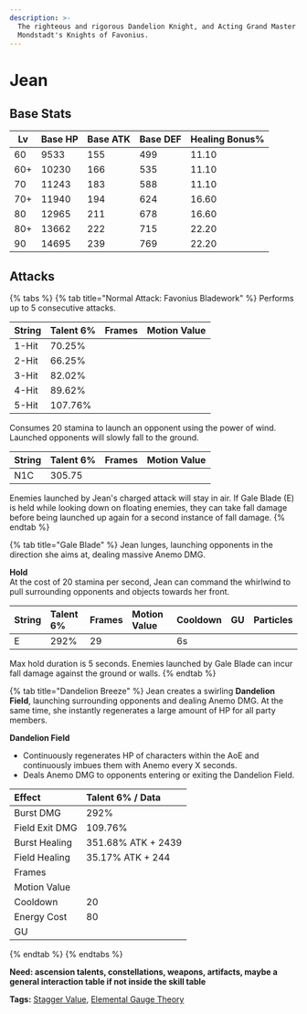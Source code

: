```yaml
---
description: >-
  The righteous and rigorous Dandelion Knight, and Acting Grand Master of
  Mondstadt's Knights of Favonius.
---
```


# Jean

## **Base Stats**

|Lv |Base HP|Base ATK|Base DEF|Healing Bonus%|
|---|-------|--------|--------|--------------|
|60 |9533   |155     |499     |11.10         |
|60+|10230  |166     |535     |11.10         |
|70 |11243  |183     |588     |11.10         |
|70+|11940  |194     |624     |16.60         |
|80 |12965  |211     |678     |16.60         |
|80+|13662  |222     |715     |22.20         |
|90 |14695  |239     |769     |22.20         |


## **Attacks**

{% tabs %}
{% tab title="Normal Attack: Favonius Bladework" %}
Performs up to 5 consecutive attacks.

| String | Talent 6% | Frames | Motion Value |
| :--- | :--- | :--- | :--- |
| 1-Hit | 70.25% |  |  |
| 2-Hit | 66.25% |  |  |
| 3-Hit | 82.02% |  |  |
| 4-Hit | 89.62% |  |  |
| 5-Hit | 107.76% |  |  |

Consumes 20 stamina to launch an opponent using the power of wind. Launched opponents will slowly fall to the ground.

| String | Talent 6% | Frames | Motion Value |
| :--- | :--- | :--- | :--- |
| N1C | 305.75 |  |  |

Enemies launched by Jean's charged attack will stay in air. If Gale Blade \(E\) is held while looking down on floating enemies, they can take fall damage before being launched up again for a second instance of fall damage.
{% endtab %}

{% tab title="Gale Blade" %}
Jean lunges, launching opponents in the direction she aims at, dealing massive Anemo DMG.

**Hold**  
At the cost of 20 stamina per second, Jean can command the whirlwind to pull surrounding opponents and objects towards her front.

| String | Talent 6% | Frames | Motion Value | Cooldown | GU | Particles |
| :--- | :--- | :--- | :--- | :--- | :--- | :--- |
| E | 292% | 29 |  | 6s |  |  |

Max hold duration is 5 seconds. Enemies launched by Gale Blade can incur fall damage against the ground or walls.
{% endtab %}

{% tab title="Dandelion Breeze" %}
Jean creates a swirling **Dandelion Field**, launching surrounding opponents and dealing Anemo DMG. At the same time, she instantly regenerates a large amount of HP for all party members.

**Dandelion Field**

* Continuously regenerates HP of characters within the AoE and continuously imbues them with Anemo every X seconds.
* Deals Anemo DMG to opponents entering or exiting the Dandelion Field.

| Effect | Talent 6% / Data |
| :--- | :--- |
| Burst DMG | 292% |
| Field Exit DMG | 109.76% |
| Burst Healing | 351.68% ATK + 2439 |
| Field Healing | 35.17% ATK + 244 |
| Frames |  |
| Motion Value |  |
| Cooldown | 20 |
| Energy Cost | 80 |
| GU |  |
{% endtab %}
{% endtabs %}

**Need: ascension talents, constellations, weapons, artifacts, maybe a general interaction table if not inside the skill table**

**Tags:** [Stagger Value](https://library.keqingmains.com/characters/anemo/jean), [Elemental Gauge Theory](https://library.keqingmains.com/mechanics/elemental-gauge-theory)

